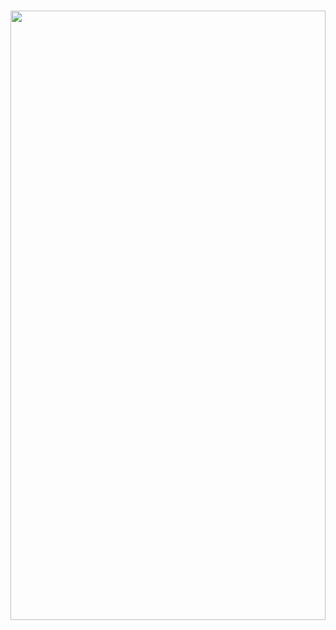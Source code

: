 #

<div align="center">
 <img src="https://i.giphy.com/3o7TKAPgVAWlmFBgwo.gif" width="100%" height="50%"/>
</div>

